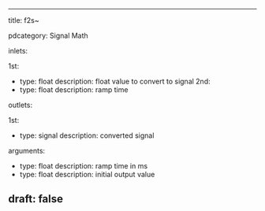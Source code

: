 --- 


title: f2s~

pdcategory: Signal Math

inlets:

  1st:
  - type: float
    description: float value to convert to signal
  2nd:
  - type: float
    description: ramp time

outlets:

  1st:
  - type: signal
    description: converted signal

arguments:
  - type: float
    description: ramp time in ms
  - type: float
    description: initial output value





draft: false
---